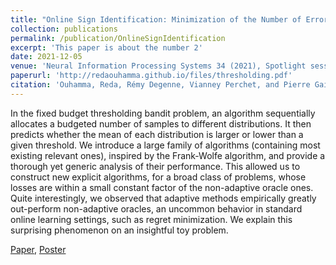 ```yaml
---
title: "Online Sign Identification: Minimization of the Number of Errors in Thresholding Bandits"
collection: publications
permalink: /publication/OnlineSignIdentification
excerpt: 'This paper is about the number 2'
date: 2021-12-05
venue: 'Neural Information Processing Systems 34 (2021), Spotlight session (top 3% of submitted papers)'
paperurl: 'http://redaouhamma.github.io/files/thresholding.pdf'
citation: 'Ouhamma, Reda, Rémy Degenne, Vianney Perchet, and Pierre Gaillard. "Online Sign Identification: Minimization of the Number of Errors in Thresholding Bandits." Advances in Neural Information Processing Systems 34 (2021): 18577-18589.'
---
```

In the fixed budget thresholding bandit problem, an algorithm sequentially allocates a budgeted number of samples to different distributions. It then predicts whether the mean of each distribution is larger or lower than a given threshold. We introduce a large family of algorithms (containing most existing relevant ones), inspired by the Frank-Wolfe algorithm, and provide a thorough yet generic analysis of their performance. This allowed us to construct new explicit algorithms, for a broad class of problems, whose losses are within a small constant factor of the non-adaptive oracle ones. Quite interestingly, we observed that adaptive methods empirically greatly out-perform non-adaptive oracles, an uncommon behavior in standard online learning settings, such as regret minimization. We explain this surprising phenomenon on an insightful toy problem.

[Paper](http://redaouhamma.github.io/files/thresholding.pdf), [Poster](http://redaouhamma.github.io/files/thresholdingPoster.pdf)

